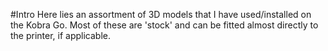 #Intro
Here lies an assortment of 3D models that I have used/installed on the Kobra Go. Most of these are 'stock' and can be fitted almost directly to the printer, if applicable.